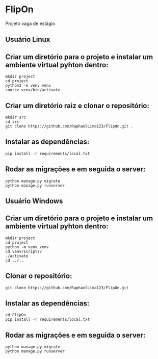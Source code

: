 # FlipOn
Projeto vaga de estágio

## Usuário Linux
## Criar um diretório para o projeto e instalar um ambiente virtual pyhton dentro:
```
mkdir project
cd project
python3 -m venv venv
source venv/bin/activate
```


## Criar um diretório raiz e clonar o repositório:
```
mkdir src
cd src
git clone https://github.com/RaphaelLima123/FlipOn.git .
```

## Instalar as dependências:
```
pip install -r requirements/local.txt
```

## Rodar as migrações e em seguida o server:
```
python manage.py migrate
python manage.py runserver
```

## Usuário Windows
## Criar um diretório para o projeto e instalar um ambiente virtual pyhton dentro:
```
mkdir project
cd project
python -m venv venv
cd venv/scripts/
./activate
cd ../..
```
## Clonar o repositório:
```
git clone https://github.com/RaphaelLima123/FlipOn.git
```

## Instalar as dependências:
```
cd FlipOn
pip install -r requirements/local.txt
```

## Rodar as migrações e em seguida o server:
```
python manage.py migrate
python manage.py runserver
```
